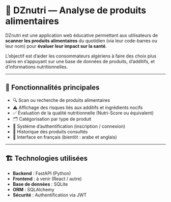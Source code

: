 # 🥗 DZnutri — Analyse de produits alimentaires

DZnutri est une application web éducative permettant aux utilisateurs de **scanner les produits alimentaires** du quotidien (via leur code-barres ou leur nom) pour **évaluer leur impact sur la santé**.

L’objectif est d’aider les consommateurs algériens à faire des choix plus sains en s’appuyant sur une base de données de produits, d’additifs, et d’informations nutritionnelles.

---

## 🧠 Fonctionnalités principales

- 🔍 Scan ou recherche de produits alimentaires
- ⚠️ Affichage des risques liés aux additifs et ingrédients nocifs
- ✅ Évaluation de la qualité nutritionnelle (Nutri-Score ou équivalent)
- 🗂️ Catégorisation par type de produit
- 🔐 Système d’authentification (inscription / connexion)
- 🧾 Historique des produits consultés
- 💬 Interface en français (bientôt : arabe et anglais)

---

## 🏗️ Technologies utilisées

- **Backend** : FastAPI (Python)
- **Frontend** : à venir (React / autre)
- **Base de données** : SQLite
- **ORM** : SQLAlchemy
- **Sécurité** : Authentification via JWT